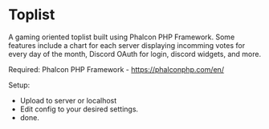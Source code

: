 # Toplist
A gaming oriented toplist built using Phalcon PHP Framework. Some features include a chart for each server displaying incomming votes for every day of the month, Discord OAuth for login, discord widgets, and more. 

Required:
Phalcon PHP Framework - https://phalconphp.com/en/

Setup:
- Upload to server or localhost
- Edit config to your desired settings.
- done. 


